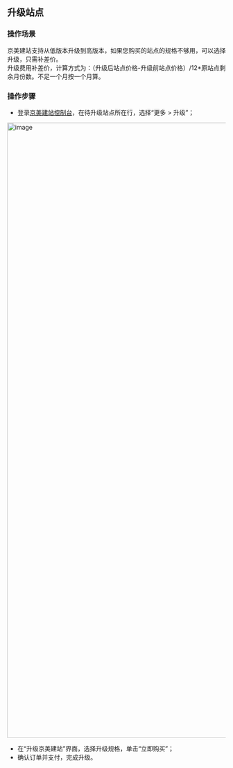 ## 升级站点

### 操作场景
京美建站支持从低版本升级到高版本，如果您购买的站点的规格不够用，可以选择升级，只需补差价。  
升级费用补差价，计算方式为：（升级后站点价格-升级前站点价格）/12*原站点剩余月份数。不足一个月按一个月算。

### 操作步骤
-	登录[京美建站控制台](https://jdcloud-site-console.jdcloud.com/site)，在待升级站点所在行，选择“更多 > 升级”；
<img width="1419" alt="image" src="https://user-images.githubusercontent.com/121211608/212828454-7af17273-c37f-4008-bffd-68452eafe3a4.png">

-	在“升级京美建站”界面，选择升级规格，单击“立即购买”；
-	确认订单并支付，完成升级。
